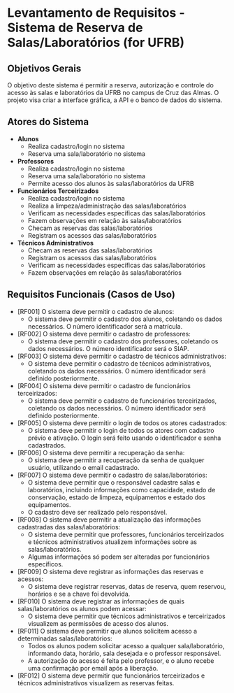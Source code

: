 
# Levantamento de Requisitos - Sistema de Reserva de Salas/Laboratórios (for UFRB)

## Objetivos Gerais
O objetivo deste sistema é permitir a reserva, autorização e controle do acesso às salas e laboratórios da UFRB no campus de Cruz das Almas. O projeto visa criar a interface gráfica, a API e o banco de dados do sistema.

## Atores do Sistema
- **Alunos**
  - Realiza cadastro/login no sistema
  - Reserva uma sala/laboratório no sistema
- **Professores**
  - Realiza cadastro/login no sistema
  - Reserva uma sala/laboratório no sistema
  - Permite acesso dos alunos às salas/laboratórios da UFRB
- **Funcionários Terceirizados**
  - Realiza cadastro/login no sistema
  - Realiza a limpeza/administração das salas/laboratórios
  - Verificam as necessidades específicas das salas/laboratórios
  - Fazem observações em relação às salas/laboratórios
  - Checam as reservas das salas/laboratórios
  - Registram os acessos das salas/laboratórios
- **Técnicos Administrativos**
  - Checam as reservas das salas/laboratórios
  - Registram os acessos das salas/laboratórios
  - Verificam as necessidades específicas das salas/laboratórios
  - Fazem observações em relação às salas/laboratórios

## Requisitos Funcionais (Casos de Uso)
- [RF001] O sistema deve permitir o cadastro de alunos:
  - O sistema deve permitir o cadastro dos alunos, coletando os dados necessários. O número identificador será a matrícula.
- [RF002] O sistema deve permitir o cadastro de professores:
  - O sistema deve permitir o cadastro dos professores, coletando os dados necessários. O número identificador será o SIAP.
- [RF003] O sistema deve permitir o cadastro de técnicos administrativos:
  - O sistema deve permitir o cadastro de técnicos administrativos, coletando os dados necessários. O número identificador será definido posteriormente.
- [RF004] O sistema deve permitir o cadastro de funcionários terceirizados:
  - O sistema deve permitir o cadastro de funcionários terceirizados, coletando os dados necessários. O número identificador será definido posteriormente.
- [RF005] O sistema deve permitir o login de todos os atores cadastrados:
  - O sistema deve permitir o login de todos os atores com cadastro prévio e ativação. O login será feito usando o identificador e senha cadastrados.
- [RF006] O sistema deve permitir a recuperação da senha:
  - O sistema deve permitir a recuperação da senha de qualquer usuário, utilizando o email cadastrado.
- [RF007] O sistema deve permitir o cadastro de salas/laboratórios:
  - O sistema deve permitir que o responsável cadastre salas e laboratórios, incluindo informações como capacidade, estado de conservação, estado de limpeza, equipamentos e estado dos equipamentos.
  - O cadastro deve ser realizado pelo responsável.
- [RF008] O sistema deve permitir a atualização das informações cadastradas das salas/laboratórios:
  - O sistema deve permitir que professores, funcionários terceirizados e técnicos administrativos atualizem informações sobre as salas/laboratórios.
  - Algumas informações só podem ser alteradas por funcionários específicos.
- [RF009] O sistema deve registrar as informações das reservas e acessos:
  - O sistema deve registrar reservas, datas de reserva, quem reservou, horários e se a chave foi devolvida.
- [RF010] O sistema deve registrar as informações de quais salas/laboratórios os alunos podem acessar:
  - O sistema deve permitir que técnicos administrativos e terceirizados visualizem as permissões de acesso dos alunos.
- [RF011] O sistema deve permitir que alunos solicitem acesso a determinadas salas/laboratórios:
  - Todos os alunos podem solicitar acesso a qualquer sala/laboratório, informando data, horário, sala desejada e o professor responsável.
  - A autorização do acesso é feita pelo professor, e o aluno recebe uma confirmação por email após a liberação.
- [RF012] O sistema deve permitir que funcionários terceirizados e técnicos administrativos visualizem as reservas feitas.
